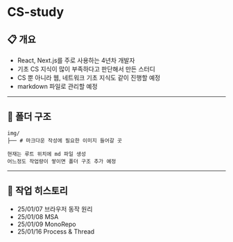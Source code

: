# CS-study

## 📋 개요

- React, Next.js를 주로 사용하는 4년차 개발자
- 기초 CS 지식이 많이 부족하다고 판단해서 만든 스터디
- CS 뿐 아니라 웹, 네트워크 기초 지식도 같이 진행할 예정
- markdown 파일로 관리할 예정

---

## 📂 폴더 구조

```
img/
├── # 마크다운 작성에 필요한 이미지 들어갈 곳

현재는 루트 위치에 md 파일 생성
어느정도 작업량이 쌓이면 폴더 구조 추가 예정
```

---

## 🚀 작업 히스토리

- 25/01/07 브라우저 동작 원리
- 25/01/08 MSA
- 25/01/09 MonoRepo
- 25/01/16 Process & Thread
